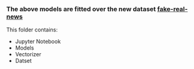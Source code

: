 ### The above models are fitted over the new dataset  [fake-real-news](https://www.kaggle.com/datasets/imbikramsaha/fake-real-news) <br>

This folder contains:
- Jupyter Notebook
- Models
- Vectorizer
- Datset
